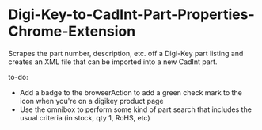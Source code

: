 # Digi-Key-to-CadInt-Part-Properties-Chrome-Extension
 Scrapes the part number, description, etc. off a Digi-Key part listing and creates an XML file that can be imported into a new CadInt part.


to-do:
- Add a badge to the browserAction to add a green check mark to the icon when you're on a digikey product page
- Use the omnibox to perform some kind of part search that includes the usual criteria (in stock, qty 1, RoHS, etc)